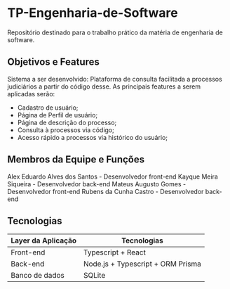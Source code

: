 # TP-Engenharia-de-Software
Repositório destinado para o trabalho prático da matéria de engenharia de software.

## Objetivos e Features

Sistema a ser desenvolvido: Plataforma de consulta facilitada a processos judiciários a partir do código desse.
As principais features a serem aplicadas serão:

- Cadastro de usuário;
- Página de Perfil de usuário;
- Página de descrição do processo;
- Consulta à processos via código;
- Acesso rápido a processos via histórico do usuário;

## Membros da Equipe e Funções
Alex Eduardo Alves dos Santos - Desenvolvedor front-end
Kayque Meira Siqueira - Desenvolvedor back-end
Mateus Augusto Gomes - Desenvolvedor front-end
Rubens da Cunha Castro - Desenvolvedor back-end

## Tecnologias

| Layer da Aplicação | Tecnologias |
| --- | --- |
| Front-end | Typescript + React |
| Back-end | Node.js + Typescript + ORM Prisma |
| Banco de dados | SQLite |
